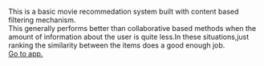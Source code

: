 This is a basic movie recommedation system built with content based filtering mechanism.<br>
This generally performs better than collaborative based methods when the amount of information about the user is quite less.In these situations,just ranking the similarity between the items does a good enough job.<br>
<a href="https://movie-recommedation-system10.herokuapp.com/">Go to app.</a>
